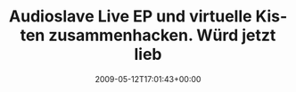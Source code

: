 ---
retweeted: false
source: <a href="http://twitter.com" rel="nofollow">Twitter Web Client</a>
entities:
  hashtags: []
  symbols: []
  user_mentions: []
  urls: []
display_text_range:
- '0'
- '136'
favorite_count: '0'
id_str: '1775155708'
truncated: false
retweet_count: '0'
id: '1775155708'
created_at: Tue May 12 17:01:43 +0000 2009
favorited: false
full_text: Audioslave Live EP und virtuelle Kisten zusammenhacken. Würd jetzt lieber
  mit Morello Gitarre üben. Würde bessere Erfolgschancen bieten.
lang: de
tags:
- pesos/twitter
date: '2009-05-12T17:01:43+00:00'
src: https://twitter.com/bascht/status/1775155708
original_url: https://twitter.com/bascht/status/1775155708
type: twitter_tweet
text: Audioslave Live EP und virtuelle Kisten zusammenhacken. Würd jetzt lieber mit
  Morello Gitarre üben. Würde bessere Erfolgschancen bieten.
title: Audioslave Live EP und virtuelle Kisten zusammenhacken. Würd jetzt lieb

---